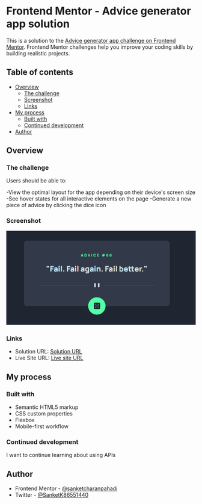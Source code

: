 # Frontend Mentor - Advice generator app solution

This is a solution to the [Advice generator app challenge on Frontend Mentor](https://www.frontendmentor.io/challenges/advice-generator-app-QdUG-13db). Frontend Mentor challenges help you improve your coding skills by building realistic projects.

## Table of contents

- [Overview](#overview)
  - [The challenge](#the-challenge)
  - [Screenshot](#screenshot)
  - [Links](#links)
- [My process](#my-process)
  - [Built with](#built-with)
  - [Continued development](#continued-development)
- [Author](#author)

## Overview

### The challenge

Users should be able to:

-View the optimal layout for the app depending on their device's screen size
-See hover states for all interactive elements on the page
-Generate a new piece of advice by clicking the dice icon

### Screenshot

![](./screenshot.png)

### Links

- Solution URL: [Solution URL](https://www.frontendmentor.io/solutions/advice-generator-app-with-html-css-and-js-BkO4RydB9)
- Live Site URL: [Live site URL](https://sanketcharanpahadi.github.io/advice-generator-app/)

## My process

### Built with

- Semantic HTML5 markup
- CSS custom properties
- Flexbox
- Mobile-first workflow

### Continued development

I want to continue learning about using APIs

## Author

<!-- - Website - [Add your name here](https://www.your-site.com) -->

- Frontend Mentor - [@sanketcharanpahadi](https://www.frontendmentor.io/profile/sanketcharanpahadi)
- Twitter - [@SanketK86551440](https://www.twitter.com/SanketK86551440)
